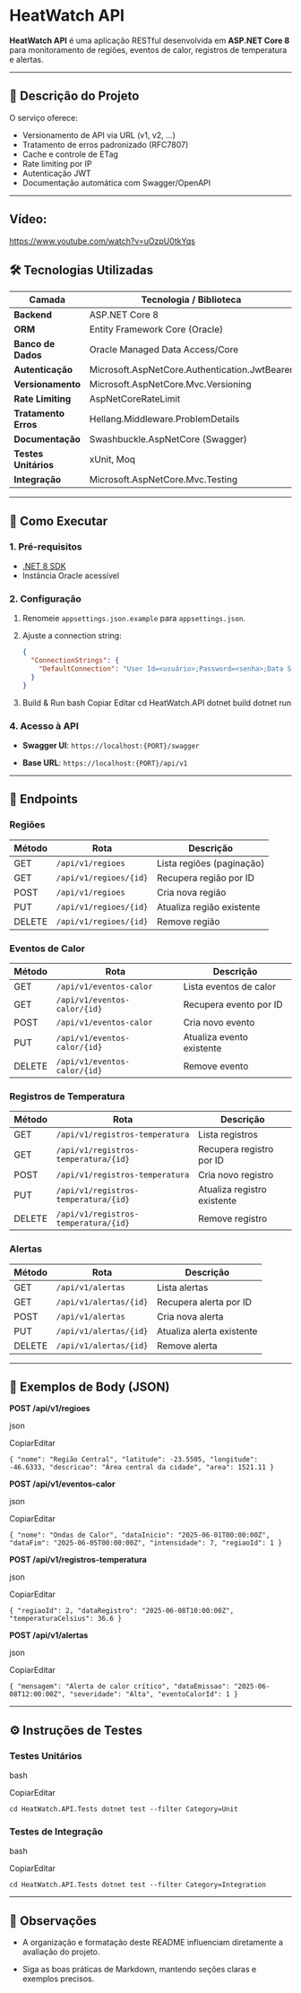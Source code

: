 # HeatWatch API

**HeatWatch API** é uma aplicação RESTful desenvolvida em **ASP.NET Core 8** para monitoramento de regiões, eventos de calor, registros de temperatura e alertas.

---

## 📖 Descrição do Projeto

O serviço oferece:

- Versionamento de API via URL (v1, v2, …)  
- Tratamento de erros padronizado (RFC7807)  
- Cache e controle de ETag  
- Rate limiting por IP  
- Autenticação JWT  
- Documentação automática com Swagger/OpenAPI  

---

## Vídeo:
https://www.youtube.com/watch?v=uOzpU0tkYqs

## 🛠 Tecnologias Utilizadas

| Camada           | Tecnologia / Biblioteca                                       |
| ---------------- | ------------------------------------------------------------- |
| **Backend**      | ASP.NET Core 8                                                |
| **ORM**          | Entity Framework Core (Oracle)                                |
| **Banco de Dados** | Oracle Managed Data Access/Core                             |
| **Autenticação** | Microsoft.AspNetCore.Authentication.JwtBearer                |
| **Versionamento**| Microsoft.AspNetCore.Mvc.Versioning                           |
| **Rate Limiting**| AspNetCoreRateLimit                                           |
| **Tratamento Erros** | Hellang.Middleware.ProblemDetails                        |
| **Documentação** | Swashbuckle.AspNetCore (Swagger)                              |
| **Testes Unitários** | xUnit, Moq                                               |
| **Integração**   | Microsoft.AspNetCore.Mvc.Testing                              |

---

## 🚀 Como Executar

### 1. Pré-requisitos

- [.NET 8 SDK](https://dotnet.microsoft.com/download)  
- Instância Oracle acessível  

### 2. Configuração

1. Renomeie `appsettings.json.example` para `appsettings.json`.  
2. Ajuste a connection string:

   ```json
   {
     "ConnectionStrings": {
       "DefaultConnection": "User Id=<usuário>;Password=<senha>;Data Source=<host>:<porta>/<serviço>"
     }
   }
3. Build & Run
bash
Copiar
Editar
cd HeatWatch.API
dotnet build
dotnet run

### 4\. Acesso à API

-   **Swagger UI**: `https://localhost:{PORT}/swagger`

-   **Base URL**: `https://localhost:{PORT}/api/v1`

* * * * *

📡 Endpoints
------------

### Regiões

| Método | Rota | Descrição |
| --- | --- | --- |
| GET | `/api/v1/regioes` | Lista regiões (paginação) |
| GET | `/api/v1/regioes/{id}` | Recupera região por ID |
| POST | `/api/v1/regioes` | Cria nova região |
| PUT | `/api/v1/regioes/{id}` | Atualiza região existente |
| DELETE | `/api/v1/regioes/{id}` | Remove região |

### Eventos de Calor

| Método | Rota | Descrição |
| --- | --- | --- |
| GET | `/api/v1/eventos-calor` | Lista eventos de calor |
| GET | `/api/v1/eventos-calor/{id}` | Recupera evento por ID |
| POST | `/api/v1/eventos-calor` | Cria novo evento |
| PUT | `/api/v1/eventos-calor/{id}` | Atualiza evento existente |
| DELETE | `/api/v1/eventos-calor/{id}` | Remove evento |

### Registros de Temperatura

| Método | Rota | Descrição |
| --- | --- | --- |
| GET | `/api/v1/registros-temperatura` | Lista registros |
| GET | `/api/v1/registros-temperatura/{id}` | Recupera registro por ID |
| POST | `/api/v1/registros-temperatura` | Cria novo registro |
| PUT | `/api/v1/registros-temperatura/{id}` | Atualiza registro existente |
| DELETE | `/api/v1/registros-temperatura/{id}` | Remove registro |

### Alertas

| Método | Rota | Descrição |
| --- | --- | --- |
| GET | `/api/v1/alertas` | Lista alertas |
| GET | `/api/v1/alertas/{id}` | Recupera alerta por ID |
| POST | `/api/v1/alertas` | Cria nova alerta |
| PUT | `/api/v1/alertas/{id}` | Atualiza alerta existente |
| DELETE | `/api/v1/alertas/{id}` | Remove alerta |

* * * * *

📄 Exemplos de Body (JSON)
--------------------------

**POST /api/v1/regioes**

json

CopiarEditar

`{
  "nome": "Região Central",
  "latitude": -23.5505,
  "longitude": -46.6333,
  "descricao": "Área central da cidade",
  "area": 1521.11
}`

**POST /api/v1/eventos-calor**

json

CopiarEditar

`{
  "nome": "Ondas de Calor",
  "dataInicio": "2025-06-01T00:00:00Z",
  "dataFim": "2025-06-05T00:00:00Z",
  "intensidade": 7,
  "regiaoId": 1
}`

**POST /api/v1/registros-temperatura**

json

CopiarEditar

`{
  "regiaoId": 2,
  "dataRegistro": "2025-06-08T10:00:00Z",
  "temperaturaCelsius": 36.6
}`

**POST /api/v1/alertas**

json

CopiarEditar

`{
  "mensagem": "Alerta de calor crítico",
  "dataEmissao": "2025-06-08T12:00:00Z",
  "severidade": "Alta",
  "eventoCalorId": 1
}`

* * * * *

⚙️ Instruções de Testes
-----------------------

### Testes Unitários

bash

CopiarEditar

`cd HeatWatch.API.Tests
dotnet test --filter Category=Unit`

### Testes de Integração

bash

CopiarEditar

`cd HeatWatch.API.Tests
dotnet test --filter Category=Integration`

* * * * *

📌 Observações
--------------

-   A organização e formatação deste README influenciam diretamente a avaliação do projeto.

-   Siga as boas práticas de Markdown, mantendo seções claras e exemplos precisos.

